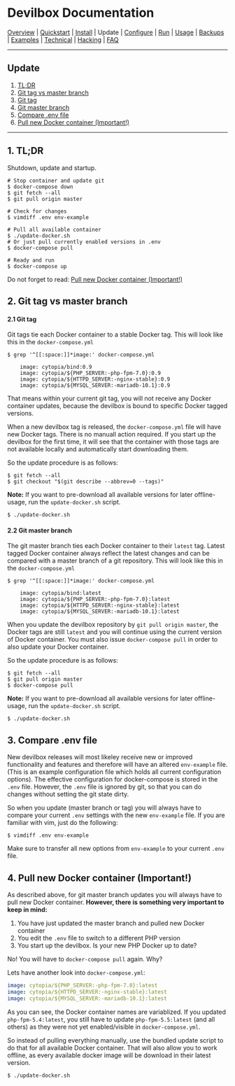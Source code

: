 # Devilbox Documentation

[Overview](README.md) |
[Quickstart](Quickstart.md) |
[Install](Install.md) |
Update |
[Configure](Configure.md) |
[Run](Run.md) |
[Usage](Usage.md) |
[Backups](Backups.md) |
[Examples](Examples.md) |
[Technical](Technical.md) |
[Hacking](Hacking.md) |
[FAQ](FAQ.md)

---

## Update

1. [TL;DR](#1-tl-dr)
2. [Git tag vs master branch](#2-git-tag-vs-master-branch)
  1. [Git tag](#2-1-git-tag)
  2. [Git master branch](#2-2-git-master-branch)
3. [Compare .env file](#3-compare-env-file)
4. [Pull new Docker container (Important!)](#4-pull-new-docker-container-important-)

---

## 1. TL;DR

Shutdown, update and startup.

```shell
# Stop container and update git
$ docker-compose down
$ git fetch --all
$ git pull origin master

# Check for changes
$ vimdiff .env env-example

# Pull all available container
$ ./update-docker.sh
# Or just pull currently enabled versions in .env
$ docker-compose pull

# Ready and run
$ docker-compose up
```

Do not forget to read: [Pull new Docker container (Important!)](#4-pull-new-docker-container-important-)

## 2. Git tag vs master branch

#### 2.1 Git tag

Git tags tie each Docker container to a stable Docker tag. This will look like this in the `docker-compose.yml`

```shell
$ grep '^[[:space:]]*image:' docker-compose.yml

    image: cytopia/bind:0.9
    image: cytopia/${PHP_SERVER:-php-fpm-7.0}:0.9
    image: cytopia/${HTTPD_SERVER:-nginx-stable}:0.9
    image: cytopia/${MYSQL_SERVER:-mariadb-10.1}:0.9
```

That means within your current git tag, you will not receive any Docker container updates, because the devilbox is bound to specific Docker tagged versions.

When a new devilbox tag is released, the `docker-compose.yml` file will have new Docker tags. There is no manuall action required. If you start up the devilbox for the first time, it will see that the container with those tags are not available locally and automatically start downloading them.

So the update procedure is as follows:

```shell
$ git fetch --all
$ git checkout "$(git describe --abbrev=0 --tags)"
```


**Note:** If you want to pre-download all available versions for later offline-usage, run the `update-docker.sh` script.

```shell
$ ./update-docker.sh
```

#### 2.2 Git master branch

The git master branch ties each Docker container to their `latest` tag. Latest tagged Docker container always reflect the latest changes and can be compared with a master branch of a git repository. This will look like this in the `docker-compose.yml`

```shell
$ grep '^[[:space:]]*image:' docker-compose.yml

    image: cytopia/bind:latest
    image: cytopia/${PHP_SERVER:-php-fpm-7.0}:latest
    image: cytopia/${HTTPD_SERVER:-nginx-stable}:latest
    image: cytopia/${MYSQL_SERVER:-mariadb-10.1}:latest
```

When you update the devilbox repository by `git pull origin master`, the Docker tags are still `latest` and you will continue using the current version of Docker container. You must also issue `docker-compose pull` in order to also update your Docker container.

So the update procedure is as follows:

```shell
$ git fetch --all
$ git pull origin master
$ docker-compose pull
```

**Note:** If you want to pre-download all available versions for later offline-usage, run the `update-docker.sh` script.

```shell
$ ./update-docker.sh
```

## 3. Compare .env file

New devilbox releases will most likeley receive new or improved functionality and features and therefore will have an altered `env-example` file. (This is an example configuration file which holds all current configuration options).
The effective configuration for docker-compose is stored in the `.env` file. However, the `.env` file is ignored by git, so that you can do changes without setting the git state dirty.

So when you update (master branch or tag) you will always have to compare your current `.env` settings with the new `env-example` file. If you are familiar with vim, just do the following:

```shell
$ vimdiff .env env-example
```

Make sure to transfer all new options from `env-example` to your current `.env` file.

## 4. Pull new Docker container (Important!)

As described above, for git master branch updates you will always have to pull new Docker container. **However, there is something very important to keep in mind:**

1. You have just updated the master branch and pulled new Docker container
2. You edit the `.env` file to switch to a different PHP version
3. You start up the devilbox. Is your new PHP Docker up to date?

No! You will have to `docker-compose pull` again. Why?

Lets have another look into `docker-compose.yml`:

```yml
image: cytopia/${PHP_SERVER:-php-fpm-7.0}:latest
image: cytopia/${HTTPD_SERVER:-nginx-stable}:latest
image: cytopia/${MYSQL_SERVER:-mariadb-10.1}:latest
```

As you can see, the Docker container names are variablized. If you updated `php-fpm-5.4:latest`, you still have to update `php-fpm-5.5:latest` (and all others) as they were not yet enabled/visible in `docker-compose.yml`.

So instead of pulling everything manually, use the bundled update script to do that for all available Docker container. That will also allow you to work offline, as every available docker image will be download in their latest version.

```shell
$ ./update-docker.sh
```
